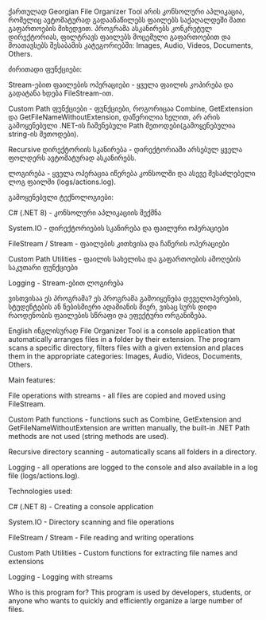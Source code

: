 ქართულად Georgian
File Organizer Tool არის კონსოლური აპლიკაცია, რომელიც ავტომატურად გადაანაწილებს ფაილებს საქაღალდეში მათი გაფართოების მიხედვით. პროგრამა ასკანირებს კონკრეტულ დირექტორიას, ფილტრავს ფაილებს მოცემული გაფართოებით და მოათავსებს შესაბამის კატეგორიებში: Images, Audio, Videos, Documents, Others.

ძირითადი ფუნქციები:

Stream-ებით ფაილების ოპერაციები - ყველა ფაილის კოპირება და გადატანა ხდება FileStream-ით.

Custom Path ფუნქციები - ფუნქციები, როგორიცაა Combine, GetExtension და GetFileNameWithoutExtension, დაწერილია ხელით, არ არის გამოყენებული .NET-ის ჩაშენებული Path მეთოდები(გამოყენებულია string-ის მეთოდები).

Recursive დირექტორიის სკანირება - დირექტორიაში არსებულ ყველა ფოლდერს ავტომატურად ასკანირებს.

ლოგირება - ყველა ოპერაცია იწერება კონსოლში და ასევე შესაძლებელი ლოგ ფაილში (logs/actions.log).

გამოყენებული ტექნოლოგიები:

C# (.NET 8) - კონსოლური აპლიკაციის შექმნა

System.IO - დირექტორიების სკანირება და ფაილური ოპერაციები

FileStream / Stream - ფაილების კითხვისა და ჩაწერის ოპერაციები

Custom Path Utilities - ფაილის სახელისა და გაფართოების ამოღების საკუთარი ფუნქციები

Logging - Stream-ებით ლოგირება

ვისთვისაა ეს პროგრამა?
ეს პროგრამა გამოიყენება დეველოპერების, სტუდენტების ან ნებისმიერი ადამიანის მიერ, ვისაც სურს დიდი რაოდენობის ფაილების სწრაფი და ეფექტური ორგანიზება.

English ინგლისურად
File Organizer Tool is a console application that automatically arranges files in a folder by their extension. The program scans a specific directory, filters files with a given extension and places them in the appropriate categories: Images, Audio, Videos, Documents, Others.

Main features:

File operations with streams - all files are copied and moved using FileStream.

Custom Path functions - functions such as Combine, GetExtension and GetFileNameWithoutExtension are written manually, the built-in .NET Path methods are not used (string methods are used).

Recursive directory scanning - automatically scans all folders in a directory.

Logging - all operations are logged to the console and also available in a log file (logs/actions.log).

Technologies used:

C# (.NET 8) - Creating a console application

System.IO - Directory scanning and file operations

FileStream / Stream - File reading and writing operations

Custom Path Utilities - Custom functions for extracting file names and extensions

Logging - Logging with streams

Who is this program for?
This program is used by developers, students, or anyone who wants to quickly and efficiently organize a large number of files.
